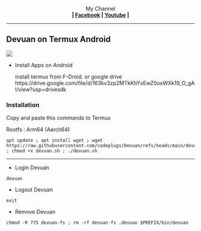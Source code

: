 <p align="center">My Channel</br><b> | <a href="https://m.facebook.com/codeplugs/">Facebook</a> |  <a href="https://m.youtube.com/@codeplug756">Youtube</a> |</b></p>

 --- 
## Devuan on Termux Android
 <img src="https://raw.githubusercontent.com/wahasa/Manjaro/refs/heads/main/Patch/Manjaro.jpg"> 

* Install Apps on Android
     <p>install termux from F-Droid. or google drive https://drive.google.com/file/d/163kv3zp2MTkKhYxEwZ0oxWXk19_O_gAl/view?usp=drivesdk </p>

### Installation

Copy and paste this commands to Termux
 <br/><p/>
Rootfs : Arm64 (Aarch64)
```
apt update ; apt install wget ; wget https://raw.githubusercontent.com/codeplugs/Devuan/refs/heads/main/devuan.sh ; chmod +x devuan.sh ; ./devuan.sh
```


---
* Login Devuan
```
devuan
```

* Logout Devuan
```
exit
```

* Remove Devuan
```
chmod -R 775 devuan-fs ; rm -rf devuan-fs .devuan $PREFIX/bin/devuan
```